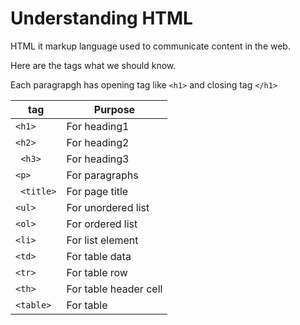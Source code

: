 # Understanding HTML

HTML it markup language used to communicate content in the web.

Here are the tags what we should know.

Each paragrapgh has opening tag like ```<h1>``` and closing tag ```</h1>```


|tag|Purpose|
|---|---|
|``` <h1> ```|For heading1|
|``` <h2> ```|For heading2|
|``` <h3>```|For heading3|
|``` <p> ```| For paragraphs|
|``` <title>```| For page title|
|```<ul>```| For unordered list|
|```<ol>```| For ordered list|
|```<li>```| For list element|
|```<td>```| For table data|
|```<tr>```| For table row|
|```<th>```| For table header cell|
|```<table>```| For table|
